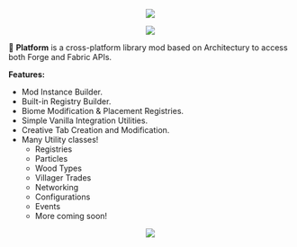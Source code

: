<div style="text-align: center;">

![](https://i.imgur.com/9bAr2oL.png)

![](https://i.imgur.com/6H8YGoX.png)

</div>

🚀 **Platform** is a cross-platform library mod based on Architectury to access both Forge and Fabric APIs.

**Features:**
- Mod Instance Builder.
- Built-in Registry Builder.
- Biome Modification & Placement Registries.
- Simple Vanilla Integration Utilities.
- Creative Tab Creation and Modification.
- Many Utility classes!
  - Registries
  - Particles
  - Wood Types
  - Villager Trades
  - Networking
  - Configurations
  - Events
  - More coming soon!

<div style="text-align: center;">

![](https://i.imgur.com/6H8YGoX.png)

</div>
